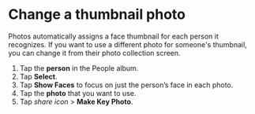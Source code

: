 # Change a thumbnail photo

Photos automatically assigns a face thumbnail for each person it recognizes. If you want to use a different photo for someone's thumbnail, you can change it from their photo collection screen.

1. Tap the **person** in the People album.
2. Tap **Select**.
3. Tap **Show Faces** to focus on just the person’s face in each photo.
4. Tap the **photo** that you want to use.
5. Tap _share icon_ > **Make Key Photo**.